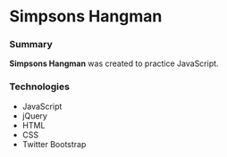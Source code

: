 Simpsons Hangman
===============

### Summary
**Simpsons Hangman** was created to practice JavaScript.

### Technologies
- JavaScript
- jQuery
- HTML
- CSS
- Twitter Bootstrap